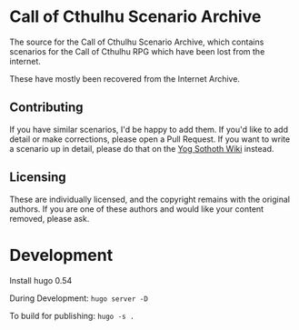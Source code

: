 # Call of Cthulhu Scenario Archive

The source for the Call of Cthulhu Scenario Archive, which contains scenarios for the Call of Cthulhu RPG which have been lost from the internet.

These have mostly been recovered from the Internet Archive.


## Contributing
If you have similar scenarios, I'd be happy to add them. If you'd like to add detail or make corrections, please open a Pull Request. If you want to write a scenario up in detail, please do that on the [Yog Sothoth Wiki](https://www.yog-sothoth.com/wiki/index.php/Main_Page) instead.

## Licensing
These are individually licensed, and the copyright remains with the original authors. If you are one of these authors and would like your content removed, please ask.

# Development

Install hugo 0.54

During Development:  `hugo server -D`

To build for publishing: `hugo -s .`
